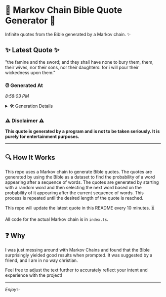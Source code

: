# 📖 Markov Chain Bible Quote Generator 📖

Infinite quotes from the Bible generated by a Markov chain. ✨

## ✨ Latest Quote ✨
"the famine and the sword; and they shall have none to bury them, them, their wives, nor their sons, nor their daughters: for i will pour their wickedness upon them."

### ⏰ Generated At
*8:58:03 PM*

<details>
    <summary>🛠️ Generation Details</summary>
    <p>
        <strong>🌱 Seed:</strong> the<br>
        <strong>🔄 Iterations:</strong> 29<br>
        <strong>📜 Context History:</strong><br>[ the ]: famine<br>[ the, famine ]: and<br>[ the, famine, and ]: the<br>[ the, famine, and, the ]: sword;<br>[ the, famine, and, the, sword; ]: and<br>[ the, famine, and, the, sword;, and ]: they<br>[ famine, and, the, sword;, and, they ]: shall<br>[ and, the, sword;, and, they, shall ]: have<br>[ the, sword;, and, they, shall, have ]: none<br>[ sword;, and, they, shall, have, none ]: to<br>[ and, they, shall, have, none, to ]: bury<br>[ they, shall, have, none, to, bury ]: them,<br>[ shall, have, none, to, bury, them, ]: them,<br>[ have, none, to, bury, them,, them, ]: their<br>[ none, to, bury, them,, them,, their ]: wives,<br>[ to, bury, them,, them,, their, wives, ]: nor<br>[ bury, them,, them,, their, wives,, nor ]: their<br>[ them,, them,, their, wives,, nor, their ]: sons,<br>[ them,, their, wives,, nor, their, sons, ]: nor<br>[ their, wives,, nor, their, sons,, nor ]: their<br>[ wives,, nor, their, sons,, nor, their ]: daughters:<br>[ nor, their, sons,, nor, their, daughters: ]: for<br>[ their, sons,, nor, their, daughters:, for ]: i<br>[ sons,, nor, their, daughters:, for, i ]: will<br>[ nor, their, daughters:, for, i, will ]: pour<br>[ their, daughters:, for, i, will, pour ]: their<br>[ daughters:, for, i, will, pour, their ]: wickedness<br>[ for, i, will, pour, their, wickedness ]: upon<br>[ i, will, pour, their, wickedness, upon ]: them.<br>
    </p>
</details>

### ⚠️ Disclaimer ⚠️
**This quote is generated by a program and is not to be taken seriously. It is purely for entertainment purposes.**

---

## 🔍 How It Works

This repo uses a Markov chain to generate Bible quotes. The quotes are generated by using the Bible as a dataset to find the probability of a word appearing after a sequence of words. The quotes are generated by starting with a random word and then selecting the next word based on the probability of it appearing after the current sequence of words. This process is repeated until the desired length of the quote is reached.

This repo will update the latest quote in this README every 10 minutes. ⏳

All code for the actual Markov chain is in `index.ts`.

## ❓ Why

I was just messing around with Markov Chains and found that the Bible surprisingly yielded good results when prompted. 
It was suggested by a friend, and I am in no way christian.

Feel free to adjust the text further to accurately reflect your intent and experience with the project!

---

*Enjoy*✨
